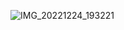 ![IMG_20221224_193221](https://user-images.githubusercontent.com/46427886/209452446-67e24ab4-8f3e-4c21-8a1a-7e24668e93f5.png)

<!---
euyogi/euyogi is a ✨ special ✨ repository because its `README.md` (this file) appears on your GitHub profile.
You can click the Preview link to take a look at your changes.
--->

